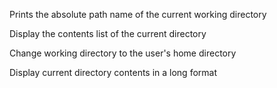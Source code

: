Prints the absolute path name of the current working directory

Display the contents list of the current directory

Change working directory to the user's home directory

Display current directory contents in a long format

